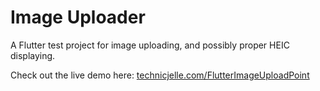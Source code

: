 # Image Uploader

A Flutter test project for image uploading, and possibly proper HEIC displaying.

Check out the live demo here: [technicjelle.com/FlutterImageUploadPoint](https://technicjelle.com/FlutterImageUploadPoint/)
